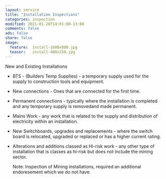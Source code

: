 ```yaml
---
layout: service
title: "Installation Inspections"
categories: inspection
modified: 2021-01-28T14:01:00-13:00
comments: false
ads: false
share: false
image:
  feature:  install-1600x800.jpg
  teaser:   install-400x250.jpg
---
```

New and Existing Installations

 - BTS - (Builders Temp Supplies) - a temporary supply used for the supply to construction tools and equipment.
 
 - New connections - Ones that are connected for the first time.
 
 - Permanent connections - typically where the installation is completed and any temporary supply is removedand     made permanent.
 
 - Mains Work - any work that is related to the supply and distribution of electricity within an installation.
 
 - New Switchboards, upgrades and replacements - where the switch board is relocated, upgraded or replaced or has   a higher current rating.
 
 - Alterations and additions classed as Hi-risk work - any other type of installation that is classes as hi-risk   but does not include the mining sector.  
 
   Note: Inspection of Mining installations, required an additional endoresement which we do not have.
